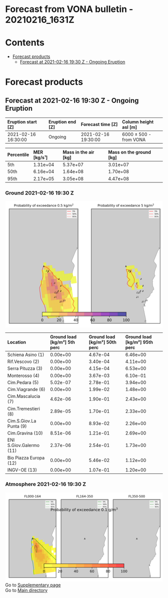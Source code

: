 
Forecast from VONA bulletin - 20210216_1631Z
============================================

Contents
========

* [Forecast products](#forecast-products)
	* [Forecast at 2021-02-16 19:30 Z - Ongoing Eruption](#forecast-at-2021-02-16-1930-z---ongoing-eruption)

# Forecast products

## Forecast at 2021-02-16 19:30 Z - Ongoing Eruption
  

|Eruption start [Z]|Eruption end [Z]|Forecast time [Z]|Column height asl [m]|
| :--- | :--- | :--- | :--- |
|2021-02-16 16:30:00|Ongoing|2021-02-16 19:30:00|6000 ± 500 - from VONA|
  
  

|Percentile|MER [kg/s¹]|Mass in the air [kg]|Mass on the ground [kg]|
| :--- | :--- | :--- | :--- |
|5th|1.31e+04|5.37e+07|3.01e+07|
|50th|6.16e+04|1.64e+08|1.70e+08|
|95th|2.17e+05|3.05e+08|4.47e+08|
  

### Ground 2021-02-16 19:30 Z
  
![](./figures/probability_grd_2021_02_16_1930_scenario_1_1.png)  
  
  
  
  
  
  
  
  
  
  
  
  

|Location|Ground load [kg/m²] 5th perc|Ground load [kg/m²] 50th perc|Ground load [kg/m²] 95th perc|
| :--- | :--- | :--- | :--- |
|Schiena Asino (1)|0.00e+00|4.67e-04|6.46e+00|
|Rif.Vescovo (2)|0.00e+00|3.40e-04|4.11e+00|
|Serra Pituzza (3)|0.00e+00|4.15e-04|6.53e+00|
|Monterosso (4)|0.00e+00|3.67e-03|6.10e-01|
|Cim.Pedara (5)|5.02e-07|2.78e-01|3.94e+00|
|Cim.Viagrande (6)|0.00e+00|1.99e-02|1.48e+00|
|Cim.Mascalucia (7)|4.62e-06|1.90e-01|2.43e+00|
|Cim.Tremestieri (8)|2.89e-05|1.70e-01|2.33e+00|
|Cim.S.Giov.La Punta (9)|0.00e+00|8.93e-02|2.26e+00|
|Cim.Gravina (10)|8.51e-06|1.21e-01|2.69e+00|
|ENI S.Giov.Galermo (11)|2.37e-06|2.54e-01|1.73e+00|
|Bio Piazza Europa (12)|0.00e+00|5.46e-02|1.12e+00|
|INGV-OE (13)|0.00e+00|1.07e-01|1.20e+00|
  

### Atmosphere 2021-02-16 19:30 Z
  
![](./figures/probability_air_2021_02_16_1930_scenario_1_conclev_1_1.png)  
Go to [Supplementary page](Supplementary_page.md)  
Go to [Main directory](https://github.com/federicapardini/Real_time_ash_forecast)